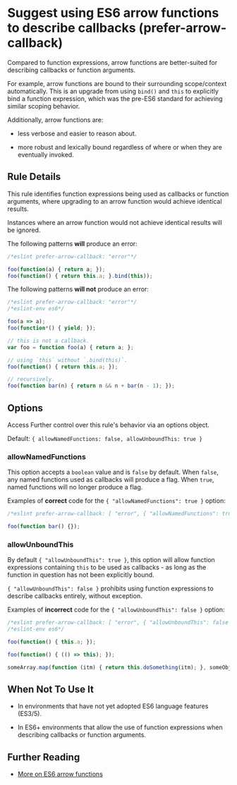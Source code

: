 # Suggest using ES6 arrow functions to describe callbacks (prefer-arrow-callback)

Compared to function expressions, arrow functions are better-suited for describing callbacks or function arguments.

For example, arrow functions are bound to their surrounding scope/context automatically. This is an upgrade from using `bind()` and `this` to explicitly bind a function expression, which was the pre-ES6 standard for achieving similar scoping behavior.

Additionally, arrow functions are:

- less verbose and easier to reason about.

- more robust and lexically bound regardless of where or when they are eventually invoked.

## Rule Details

This rule identifies function expressions being used as callbacks or function arguments, where upgrading to an arrow function would achieve identical results.

Instances where an arrow function would not achieve identical results will be ignored.

The following patterns **will** produce an error:

```js
/*eslint prefer-arrow-callback: "error"*/

foo(function(a) { return a; });
foo(function() { return this.a; }.bind(this));
```

The following patterns **will not** produce an error:

```js
/*eslint prefer-arrow-callback: "error"*/
/*eslint-env es6*/

foo(a => a);
foo(function*() { yield; });

// this is not a callback.
var foo = function foo(a) { return a; };

// using `this` without `.bind(this)`.
foo(function() { return this.a; });

// recursively.
foo(function bar(n) { return n && n + bar(n - 1); });
```

## Options

Access Further control over this rule's behavior via an options object.

Default: `{ allowNamedFunctions: false, allowUnboundThis: true }`

### allowNamedFunctions

This option accepts a `boolean` value and is `false` by default. When `false`, any named functions used as callbacks will produce a flag.
When `true`, named functions will no longer produce a flag.

Examples of **correct** code for the `{ "allowNamedFunctions": true }` option:

```js
/*eslint prefer-arrow-callback: [ "error", { "allowNamedFunctions": true } ]*/

foo(function bar() {});
```

### allowUnboundThis

By default `{ "allowUnboundThis": true }`, this option will allow function expressions containing `this` to be used as callbacks - as long as the function in question has not been explicitly bound.

`{ "allowUnboundThis": false }` prohibits using function expressions to describe callbacks entirely, without exception.

Examples of **incorrect** code for the `{ "allowUnboundThis": false }` option:

```js
/*eslint prefer-arrow-callback: [ "error", { "allowUnboundThis": false } ]*/
/*eslint-env es6*/

foo(function() { this.a; });

foo(function() { (() => this); });

someArray.map(function (itm) { return this.doSomething(itm); }, someObject);
```

## When Not To Use It

- In environments that have not yet adopted ES6 language features (ES3/5).

- In ES6+ environments that allow the use of function expressions when describing callbacks or function arguments.

## Further Reading

- [More on ES6 arrow functions]('https://developer.mozilla.org/en-US/docs/Web/JavaScript/Reference/Functions/Arrow_functions')
